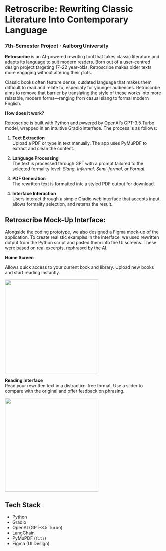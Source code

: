 # Retroscribe: Rewriting Classic Literature Into Contemporary Language

### 7th-Semester Project · Aalborg University

**Retroscribe** is an AI-powered rewriting tool that takes classic literature and adapts its language to suit modern readers. Born out of a user-centred design project targeting 17–22 year-olds, Retroscribe makes older texts more engaging without altering their plots.

Classic books often feature dense, outdated language that makes them difficult to read and relate to, especially for younger audiences. Retroscribe aims to remove that barrier by translating the style of these works into more relatable, modern forms—ranging from casual slang to formal modern English.

**How does it work?**

Retroscribe is built with Python and powered by OpenAI’s GPT-3.5 Turbo model, wrapped in an intuitive Gradio interface. The process is as follows:

1. **Text Extraction**  
   Upload a PDF or type in text manually. The app uses PyMuPDF to extract and clean the content.

2. **Language Processing**  
   The text is processed through GPT with a prompt tailored to the selected formality level: _Slang, Informal, Semi-formal, or Formal_.

3. **PDF Generation**  
   The rewritten text is formatted into a styled PDF output for download.

4. **Interface Interaction**  
   Users interact through a simple Gradio web interface that accepts input, allows formality selection, and returns the result.

## Retroscribe Mock-Up Interface:

Alongside the coding prototype, we also designed a Figma mock-up of the application. To create realistic examples in the interface, we used rewritten output from the Python script and pasted them into the UI screens. These were based on real excerpts, rephrased by the AI.

**Home Screen**

Allows quick access to your current book and library. Upload new books and start reading instantly.

<img src="https://github.com/user-attachments/assets/06017a1c-3151-40cb-90f3-13677b6a5543" width="300"/>

**Reading Interface**  
Read your rewritten text in a distraction-free format. Use a slider to compare with the original and offer feedback on phrasing.

<img src="https://github.com/user-attachments/assets/83e5994e-4ee4-4363-8471-041d352624ab" width="300"/>

## Tech Stack

- Python
- Gradio
- OpenAI (GPT-3.5 Turbo)
- LangChain
- PyMuPDF (`fitz`)
- Figma (UI Design)
